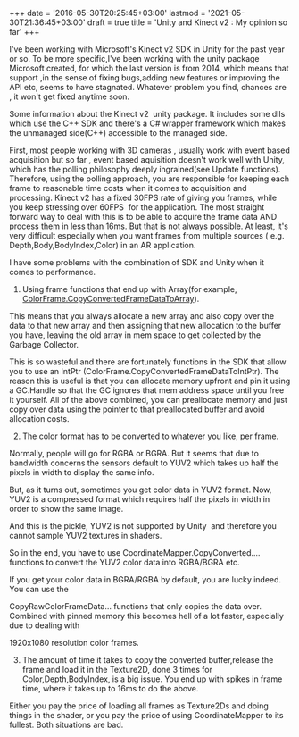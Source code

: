 +++
date = '2016-05-30T20:25:45+03:00'
lastmod = '2021-05-30T21:36:45+03:00'
draft = true
title = 'Unity and Kinect v2 : My opinion so far'
+++

I've been working with Microsoft's Kinect v2 SDK in Unity for the past year or so. To be more specific,I've been working with the unity package Microsoft created, for which the last version is from 2014, which means that support ,in the sense of fixing bugs,adding new features or improving the API etc, seems to have stagnated. Whatever problem you find, chances are , it won't get fixed anytime soon.

Some information about the Kinect v2  unity package. It includes some dlls which use the C++ SDK and there's a C# wrapper framework which makes the unmanaged side(C++) accessible to the managed side.

First, most people working with 3D cameras , usually work with event based acquisition but so far , event based aquisition doesn't work well with Unity, which has the polling philosophy deeply ingrained(see Update functions). Therefore, using the polling approach, you are responsible for keeping each frame to reasonable time costs when it comes to acquisition and processing. Kinect v2 has a fixed 30FPS rate of giving you frames, while you keep stressing over 60FPS  for the application. The most straight forward way to deal with this is to be able to acquire the frame data AND process them in less than 16ms. But that is not always possible. At least, it's very difficult especially when you want frames from multiple sources ( e.g.  Depth,Body,BodyIndex,Color) in an AR application.

I have some problems with the combination of SDK and Unity when it comes to performance.

1) Using frame functions that end up with Array(for example, [ColorFrame.CopyConvertedFrameDataToArray](https://msdn.microsoft.com/en-us/library/windowspreview.kinect.colorframe.copyconvertedframedatatoarray.aspx)).

This means that you always allocate a new array and also copy over the data to that new array and then assigning that new allocation to the buffer you have, leaving the old array in mem space to get collected by the Garbage Collector.

This is so wasteful and there are fortunately functions in the SDK that allow you to use an IntPtr (ColorFrame.CopyConvertedFrameDataToIntPtr). The reason this is useful is that you can allocate memory upfront and pin it using a GC.Handle so that the GC ignores that mem address space until you free it yourself. All of the above combined, you can preallocate memory and just copy over data using the pointer to that preallocated buffer and avoid allocation costs.

2) The color format has to be converted to whatever you like, per frame.

Normally, people will go for RGBA or BGRA. But it seems that due to bandwidth concerns the sensors default to YUV2 which takes up half the pixels in width to display the same info.

But, as it turns out, sometimes you get color data in YUV2 format. Now, YUV2 is a compressed format which requires half the pixels in width in order to show the same image.

And this is the pickle, YUV2 is not supported by Unity  and therefore you cannot sample YUV2 textures in shaders.

So in the end, you have to use CoordinateMapper.CopyConverted.... functions to convert the YUV2 color data into RGBA/BGRA etc.

If you get your color data in BGRA/RGBA by default, you are lucky indeed. You can use the

CopyRawColorFrameData... functions that only copies the data over. Combined with pinned memory this becomes hell of a lot faster, especially due to dealing with

1920x1080 resolution color frames.

3) The amount of time it takes to copy the converted buffer,release the frame and load it in the Texture2D, done 3 times for Color,Depth,BodyIndex, is a big issue. You end up with spikes in frame time, where it takes up to 16ms to do the above.

Either you pay the price of loading all frames as Texture2Ds and doing things in the shader, or you pay the price of using CoordinateMapper to its fullest. Both situations are bad.